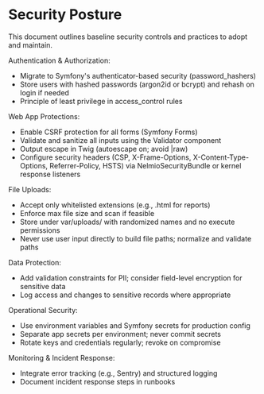 # Security Posture

This document outlines baseline security controls and practices to adopt and maintain.

Authentication & Authorization:
- Migrate to Symfony's authenticator-based security (password_hashers)
- Store users with hashed passwords (argon2id or bcrypt) and rehash on login if needed
- Principle of least privilege in access_control rules

Web App Protections:
- Enable CSRF protection for all forms (Symfony Forms)
- Validate and sanitize all inputs using the Validator component
- Output escape in Twig (autoescape on; avoid |raw)
- Configure security headers (CSP, X-Frame-Options, X-Content-Type-Options, Referrer-Policy, HSTS) via NelmioSecurityBundle or kernel response listeners

File Uploads:
- Accept only whitelisted extensions (e.g., .html for reports)
- Enforce max file size and scan if feasible
- Store under var/uploads/ with randomized names and no execute permissions
- Never use user input directly to build file paths; normalize and validate paths

Data Protection:
- Add validation constraints for PII; consider field-level encryption for sensitive data
- Log access and changes to sensitive records where appropriate

Operational Security:
- Use environment variables and Symfony secrets for production config
- Separate app secrets per environment; never commit secrets
- Rotate keys and credentials regularly; revoke on compromise

Monitoring & Incident Response:
- Integrate error tracking (e.g., Sentry) and structured logging
- Document incident response steps in runbooks